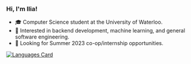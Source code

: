 <!-- <img src="https://raw.githubusercontent.com/MartinHeinz/MartinHeinz/master/wave.gif" width="5px">--> 
### Hi, I'm Ilia!

<!--
**Iliaromanov/Iliaromanov** is a ✨ _special_ ✨ repository because its `README.md` (this file) appears on your GitHub profile.

Here are some ideas to get you started:

- 🔭 I’m currently working on ...
- 🌱 I’m currently learning ...
- 👯 I’m looking to collaborate on ...
- 🤔 I’m looking for help with ...
- 💬 Ask me about ...
- 📫 How to reach me: ...
- 😄 Pronouns: ...
- ⚡ Fun fact: ...
-->

- 🎓 Computer Science student at the University of Waterloo.
- 💼 Interested in backend development, machine learning, and general software engineering.
- 🏢 Looking for Summer 2023 co-op/internship opportunities.
<!-- - 😄 Looking for co-op opportunities for Winter 2022 -->

<!--
### Tech Stack 👨‍💻
<img alt="Python" src="https://img.shields.io/badge/python%20-%2314354C.svg?&style=for-the-badge&logo=python&logoColor=white"/> <img alt="Flask" src="https://img.shields.io/badge/flask%20-%23000.svg?&style=for-the-badge&logo=flask&logoColor=white"/> <img alt="FastAPI" src="https://img.shields.io/badge/FastAPI-%2314354C.svg?&style=for-the-badge&logo=FastAPI&logoColor=blue"/> <img alt="Keras" src="https://img.shields.io/badge/Keras%20-%23D00000.svg?&style=for-the-badge&logo=Keras&logoColor=white"/> <img alt="TensorFlow" src="https://img.shields.io/badge/TensorFlow%20-%23FF6F00.svg?&style=for-the-badge&logo=TensorFlow&logoColor=white" /> <img alt="Pandas" src="https://img.shields.io/badge/pandas%20-%23150458.svg?&style=for-the-badge&logo=pandas&logoColor=white" /> <img alt="NumPy" src="https://img.shields.io/badge/numpy%20-%23013243.svg?&style=for-the-badge&logo=numpy&logoColor=white" /> <img alt="OpenCV" src="https://img.shields.io/badge/OpenCV%20-%230769AD.svg?style=for-the-badge&logo=OpenCV&logoColor=white"/> <img alt="JavaScript" src="https://img.shields.io/badge/javascript%20-%23323330.svg?&style=for-the-badge&logo=javascript&logoColor=%23F7DF1E"/> <img alt="jquery" src="https://img.shields.io/badge/jQuery%20-%23121011.svg?&style=for-the-badge&logo=jquery&logoColor=white"/> <img alt="HTML5" src="https://img.shields.io/badge/html5%20-%23E34F26.svg?&style=for-the-badge&logo=html5&logoColor=white"/> <img alt="CSS3" src="https://img.shields.io/badge/css3%20-%23150458.svg?&style=for-the-badge&logo=css3&logoColor=white"/> <img alt="Go" src="https://img.shields.io/badge/Go%20-%230db7ed.svg?&style=for-the-badge&logo=Go&logoColor=white"/> <img alt="C++" src="https://img.shields.io/badge/C%2B%2B-E10098?style=for-the-badge&logo=c%2B%2B&logoColor=white"/> <img alt="C" src="https://img.shields.io/badge/c%20-%23404d59.svg?&style=for-the-badge&logo=c&logoColor=white"/> <img alt="Postgres" src="https://img.shields.io/badge/PostgreSQL%20-%232671E5.svg?&style=for-the-badge&logo=PostgreSQL&logoColor=white"/> <img alt="MongoDB" src ="https://img.shields.io/badge/MongoDB-%234ea94b.svg?&style=for-the-badge&logo=mongodb&logoColor=white"/> <img alt="SQL Server" src="https://img.shields.io/badge/SQL_Server-4A4A55?style=for-the-badge&logo=microsoft-sql-server&logoColor=white"/> <img alt="Docker" src="https://img.shields.io/badge/docker%20-%230db7ed.svg?&style=for-the-badge&logo=docker&logoColor=white"/> <img alt="Git" src="https://img.shields.io/badge/git%20-%23F05033.svg?&style=for-the-badge&logo=git&logoColor=white"/> <img alt="Bash" src="https://img.shields.io/badge/Bash%20-%23121011.svg?&style=for-the-badge&logo=gnu-bash&logoColor=white"/>
-->


<!-- READY TO GO, JUST CODE MORE IN GO TO MAKE IT LOOK BETTER -->
[![Languages Card](<https://github-readme-stats.vercel.app/api/top-langs/?username=Iliaromanov&hide=jupyter notebook,html&layout=compact&custom_title=Top Languages by lines of code>)](https://github.com/reteps?tab=repositories)



<!--
<h3 align="left">Tech Stack:</h3>
<p align="left"> <a href="https://www.python.org" target="_blank"> <img src="https://raw.githubusercontent.com/devicons/devicon/master/icons/python/python-original.svg" alt="python" width="40" height="40"/> </a>  <a href="https://www.djangoproject.com/" target="_blank"> <img src="https://raw.githubusercontent.com/devicons/devicon/9f4f5cdb393299a81125eb5127929ea7bfe42889/icons/django/django-original.svg" alt="django" width="40" height="40"/> </a>  <a href="https://developer.mozilla.org/en-US/docs/Web/JavaScript" target="_blank"> <img src="https://raw.githubusercontent.com/devicons/devicon/master/icons/javascript/javascript-original.svg" alt="javascript" width="40" height="40"/> </a> <a href="https://www.w3schools.com/css/" target="_blank"> <img src="https://raw.githubusercontent.com/devicons/devicon/master/icons/css3/css3-original-wordmark.svg" alt="css3" width="40" height="40"/> </a> <a href="https://www.w3.org/html/" target="_blank"> <img src="https://raw.githubusercontent.com/devicons/devicon/master/icons/html5/html5-original-wordmark.svg" alt="html5" width="40" height="40"/> </a>  <!--<a href="https://www.docker.com/" target="_blank"> <img src="https://raw.githubusercontent.com/devicons/devicon/master/icons/docker/docker-original-wordmark.svg" alt="docker" width="40" height="40"/> </a>  <a href="https://heroku.com" target="_blank"> <img src="https://www.vectorlogo.zone/logos/heroku/heroku-icon.svg" alt="heroku" width="40" height="40"/> </a>    <a href="https://postman.com" target="_blank"> <img src="https://www.vectorlogo.zone/logos/getpostman/getpostman-icon.svg" alt="postman" width="40" height="40"/> </a>  <a href="https://reactjs.org/" target="_blank"> <img src="https://raw.githubusercontent.com/devicons/devicon/master/icons/react/react-original-wordmark.svg" alt="react" width="40" height="40"/> </a> <a href="https://www.sqlite.org/" target="_blank"> <img src="https://www.vectorlogo.zone/logos/sqlite/sqlite-icon.svg" alt="sqlite" width="40" height="40"/> </a> </p>
-->


<!-- Profile views
![](https://komarev.com/ghpvc/?username=Iliaromanov)

https://github.com/CITIZENDOT/CITIZENDOT/tree/master/profile-summary-card-output
<img src="./profile-summary-card-output/nord_dark/1-repos-per-language.svg"> <img src="./profile-summary-card-output/nord_dark/3-stats.svg"> -->

<!--[![](https://github-readme-stats.vercel.app/api?username=Iliaromanov)](https://github.com/anuraghazra/github-readme-stats)-->
<!--<img align="center" src="https://github-readme-stats.vercel.app/api/top-langs/?username=Iliaromanov" />-->

<!-- <p><img align="center" src="https://github-readme-streak-stats.herokuapp.com/?user=iliaromanov&" alt="oscarmild" /></p>
 -->

